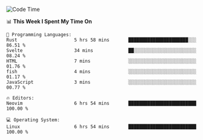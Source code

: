 <!-- [![Top Langs](https://github-readme-stats.vercel.app/api/top-langs/?username=gagahsyuja&theme=dracula&hide_border=true&border_radius=7)](https://github.com/anuraghazra/github-readme-stats) -->

<!--START_SECTION:waka-->
![Code Time](http://img.shields.io/badge/Code%20Time-405%20hrs%2043%20mins-blue)

📊 **This Week I Spent My Time On** 

```text
💬 Programming Languages: 
Rust                     5 hrs 58 mins       ██████████████████████░░░   86.51 % 
Svelte                   34 mins             ██░░░░░░░░░░░░░░░░░░░░░░░   08.24 % 
HTML                     7 mins              ░░░░░░░░░░░░░░░░░░░░░░░░░   01.76 % 
fish                     4 mins              ░░░░░░░░░░░░░░░░░░░░░░░░░   01.17 % 
JavaScript               3 mins              ░░░░░░░░░░░░░░░░░░░░░░░░░   00.77 % 

🔥 Editors: 
Neovim                   6 hrs 54 mins       █████████████████████████   100.00 % 

💻 Operating System: 
Linux                    6 hrs 54 mins       █████████████████████████   100.00 % 
```


<!--END_SECTION:waka-->
